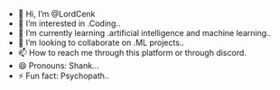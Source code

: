 - 👋 Hi, I’m @LordCenk
- 👀 I’m interested in .Coding..
- 🌱 I’m currently learning .artificial intelligence and machine learning..
- 💞️ I’m looking to collaborate on .ML projects..
- 📫 How to reach me through this platform or through discord.
- 😄 Pronouns: Shank...
- ⚡ Fun fact: Psychopath..

<!---
LordCenk/LordCenk is a ✨ special ✨ repository because its `README.md` (this file) appears on your GitHub profile.
You can click the Preview link to take a look at your changes.
--->

